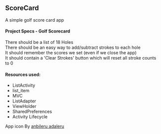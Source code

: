 ## ScoreCard
A simple golf score card app

#### Project Specs - Golf Scorecard
There should be a list of 18 Holes  
There should be an easy way to add/subtract strokes to each hole  
It should remember the scores we set (even if we close the app)  
It should contain a 'Clear Strokes' button which will reset all stroke counts to 0

#### Resources used:
* ListActivity
* list_item
* MVC
* ListAdapter
* ViewHolder
* SharedPreferences
* Activity Lifecycle

App icon By [anbileru adaleru](https://thenounproject.com/pronoun/)
